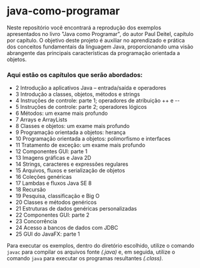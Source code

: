 # java-como-programar

Neste repositório você encontrará a reprodução dos exemplos apresentados no livro "Java como Programar", do autor Paul Deitel, 
capítulo por capítulo. O objetivo deste projeto é auxiliar no aprendizado e prática dos conceitos fundamentais 
da linguagem Java, proporcionando uma visão abrangente das principais características da programação orientada a objetos.

### Aqui estão os capítulos que serão abordados:

- 2 Introdução a aplicativos Java – entrada/saída e operadores
- 3 Introdução a classes, objetos, métodos e strings
- 4 Instruções de controle: parte 1; operadores de atribuição ++ e --
- 5 Instruções de controle: parte 2; operadores lógicos
- 6 Métodos: um exame mais profundo
- 7 Arrays e ArrayLists
- 8 Classes e objetos: um exame mais profundo
- 9 Programação orientada a objetos: herança
- 10 Programação orientada a objetos: polimorfismo e interfaces
- 11 Tratamento de exceção: um exame mais profundo
- 12 Componentes GUI: parte 1
- 13 Imagens gráficas e Java 2D
- 14 Strings, caracteres e expressões regulares
- 15 Arquivos, fluxos e serialização de objetos
- 16 Coleções genéricas
- 17 Lambdas e fluxos Java SE 8
- 18 Recursão
- 19 Pesquisa, classificação e Big O
- 20 Classes e métodos genéricos
- 21 Estruturas de dados genéricas personalizadas
- 22 Componentes GUI: parte 2
- 23 Concorrência
- 24 Acesso a bancos de dados com JDBC
- 25 GUI do JavaFX: parte 1

Para executar os exemplos, dentro do diretório escolhido, utilize o comando ```javac``` para compilar os arquivos fonte *(.java)* e, em seguida, 
utilize o comando ```java``` para executar os programas resultantes *(.class)*.
